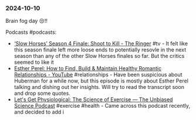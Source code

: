 ### 2024-10-10
Brain fog day 😒!! 

Podcasts #podcasts: 
* [‘Slow Horses’ Season 4 Finale: Shoot to Kill - The Ringer](https://www.theringer.com/2024/10/9/24266367/slow-horses-season-4-finale-recap-apple-tv) #tv  - It felt like this season finale left more loose ends to potentially resovle in the next season than any of the other Slow Horses finales so far. But the critics seemed to like it
* [Esther Perel: How to Find, Build & Maintain Healthy Romantic Relationships - YouTube](https://www.youtube.com/watch?v=ajneRM-ET1Q)  #relationships - Have been suspicious about Huberman for a while now, but this episode is mostly about Esther Perel talking and dishing out her insights. Will try to read the transcript soon and drop some quotes.
* [Let's Get Physiological: The Science of Exercise — The Unbiased Science Podcast](https://www.unbiasedscipod.com/episodes/lets-get-physiological-the-science-of-exercise) #exercise #health - Came across this podcast recently, and decided to add i